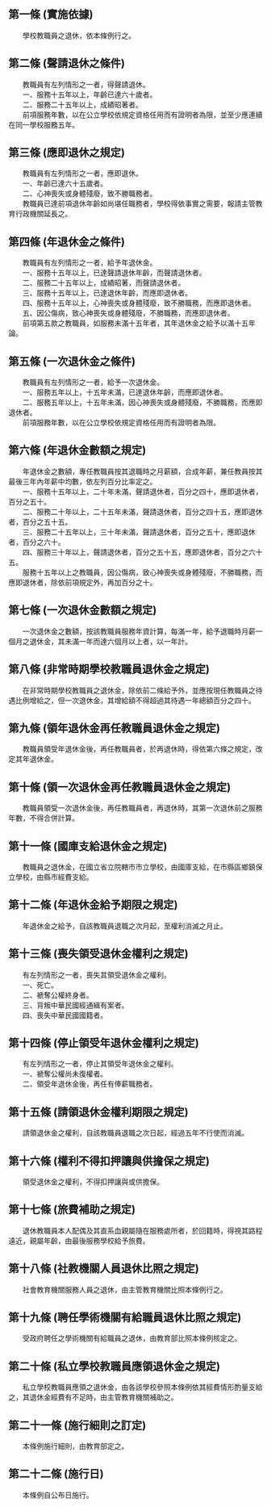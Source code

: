 第一條 (實施依據)
-----------------
　　學校教職員之退休，依本條例行之。  


第二條 (聲請退休之條件)
-----------------------
　　教職員有左列情形之一者，得聲請退休。  
　　一、服務十五年以上，年齡已達六十歲者。  
　　二、服務二十五年以上，成績昭著者。  
　　前項服務年數，以在公立學校依規定資格任用而有證明者為限，並至少應連續在同一學校服務五年。  


第三條 (應即退休之規定)
-----------------------
　　教職員有左列情形之一者，應即退休。  
　　一、年齡已達六十五歲者。  
　　二、心神喪失或身體殘廢，致不勝職務者。  
　　教職員已達前項退休年齡如尚堪任職務者，學校得依事實之需要，報請主管教育行政機關延長之。  


第四條 (年退休金之條件)
-----------------------
　　教職員有左列情形之一者，給予年退休金。  
　　一、服務十五年以上，已達聲請退休年齡，而聲請退休者。  
　　二、服務二十五年以上，成績昭著，而聲請退休者。  
　　三、服務十五年以上，已達退休年齡，而應即退休者。  
　　四、服務十五年以上，心神喪失或身體殘廢，致不勝職務，而應即退休者。  
　　五、因公傷病，致心神喪失或身體殘廢，不勝職務，而應即退休者。  
　　前項第五款之教職員，如服務未滿十五年者，其年退休金之給予以滿十五年論。  


第五條 (一次退休金之條件)
-------------------------
　　教職員有左列情形之一者，給予一次退休金。  
　　一、服務五年以上，十五年未滿，已達退休年齡，而應即退休者。  
　　二、服務五年以上，十五年未滿，因心神喪失或身體殘廢，不勝職務，而應即退休者。  
　　前項服務年數，以在公立學校依規定資格任用而有證明者為限。  


第六條 (年退休金數額之規定)
---------------------------
　　年退休金之數額，專任教職員按其退職時之月薪額，合成年薪，兼任教員按其最後三年內年薪中均數，依左列百分比率定之。  
　　一、服務十五年以上，二十年未滿，聲請退休者，百分之四十，應即退休者，百分之五十。  
　　二、服務二十年以上，二十五年未滿，聲請退休者，百分之四十五，應即退休者，百分之五十五。  
　　三、服務二十五年以上，三十年未滿，聲請退休者，百分之五十，應即退休者，百分之六十。  
　　四、服務三十年以上，聲請退休者，百分之五十五，應即退休者，百分之六十五。  
　　服務十五年以上之教職員，因公傷病，致心神喪失或身體殘廢，不勝職務，而應即退休者，除依前項規定外，再加百分之十。  


第七條 (一次退休金數額之規定)
-----------------------------
　　一次退休金之數額，按該教職員服務年資計算，每滿一年，給予退職時月薪一個月之退休金，其未滿一年而達六個月以上者，以一年計。  


第八條 (非常時期學校教職員退休金之規定)
---------------------------------------
　　在非常時期學校教職員之退休金，除依前二條給予外，並應按現任教職員之待遇比例增給之，但一次退休金，其增給額不得超過其待遇一年總額百分之四十。  


第九條 (領年退休金再任教職員退休金之規定)
-----------------------------------------
　　教職員領受年退休金後，再任教職員者，於再退休時，得依第六條之規定，改定其年退休金。  


第十條 (領一次退休金再任教職員退休金之規定)
-------------------------------------------
　　教職員領受一次退休金後，再任教職員者，再退休時，其第一次退休前之服務年數，不得合併計算。  


第十一條 (國庫支給退休金之規定)
-------------------------------
　　教職員之退休金，在國立省立院轄市市立學校，由國庫支給，在市縣區鄉鎮保立學校，由縣市經費支給。  


第十二條 (年退休金給予期限之規定)
---------------------------------
　　年退休金之給予，自該教職員退職之次月起，至權利消滅之月止。  


第十三條 (喪失領受退休金權利之規定)
-----------------------------------
　　有左列情形之一者，喪失其領受退休金之權利。  
　　一、死亡。  
　　二、褫奪公權終身者。  
　　三、背叛中華民國經通緝有案者。  
　　四、喪失中華民國國籍者。  


第十四條 (停止領受年退休金權利之規定)
-------------------------------------
　　有左列情形之一者，停止其領受年退休金之權利。  
　　一、褫奪公權尚未復權者。  
　　二、領受年退休金後，再任有俸薪職務者。  


第十五條 (請領退休金權利期限之規定)
-----------------------------------
　　請領退休金之權利，自該教職員退職之次日起，經過五年不行使而消滅。  


第十六條 (權利不得扣押讓與供擔保之規定)
---------------------------------------
　　領受退休金之權利，不得扣押讓與或供擔保。  


第十七條 (旅費補助之規定)
-------------------------
　　退休教職員本人配偶及其直系血親屬隨在服務處所者，於回籍時，得視其路程遠近，親屬年齡，由最後服務學校給予旅費。  


第十八條 (社教機關人員退休比照之規定)
-------------------------------------
　　社會教育機關服務人員之退休，由主管教育機關比照本條例行之。  


第十九條 (聘任學術機關有給職員退休比照之規定)
---------------------------------------------
　　受政府聘任之學術機關有給職員之退休，由教育部比照本條例核定之。  


第二十條 (私立學校教職員應領退休金之規定)
-----------------------------------------
　　私立學校教職員應領之退休金，由各該學校參照本條例依其經費情形酌量支給之，其退休金經費有不足時，由主管教育機關補助之。  


第二十一條 (施行細則之訂定)
---------------------------
　　本條例施行細則，由教育部定之。  


第二十二條 (施行日)
-------------------
　　本條例自公布日施行。